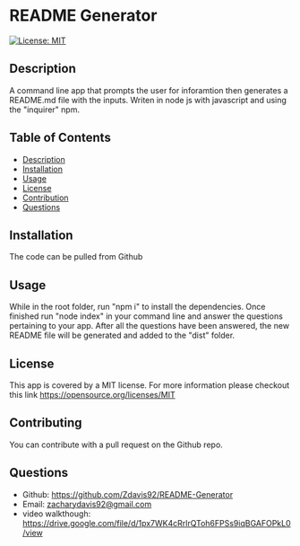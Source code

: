 # README Generator
  [![License: MIT](https://img.shields.io/badge/License-MIT-yellow.svg)](https://opensource.org/licenses/MIT)
  ## Description
  A command line app that prompts the user for inforamtion then generates a README.md file with the inputs. Writen in node js with javascript and using the "inquirer" npm.
  ## Table of Contents
  - [Description](#description)
  - [Installation](#installation)
  - [Usage](#usage)
  - [License](#license)
  - [Contribution](#contributing)
  - [Questions](#questions)
  ## Installation
  The code can be pulled from Github
  ## Usage
  While in the root folder, run "npm i" to install the dependencies. Once finished run "node index" in your command line and answer the questions pertaining to your app. After all the questions have been answered, the new README file will be generated and added to the "dist" folder.
  ## License
  This app is covered by a MIT license. For more information please checkout this link <https://opensource.org/licenses/MIT>
  ## Contributing
  You can contribute with a pull request on the Github repo.
  ## Questions
  - Github: https://github.com/Zdavis92/README-Generator
  - Email: zacharydavis92@gmail.com
  - video walkthough: https://drive.google.com/file/d/1px7WK4cRrlrQToh6FPSs9iqBGAFOPkL0/view
